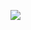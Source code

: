 ![](https://gist.githubusercontent.com/almoce/dc048c7e125759745e808c146906c207/raw/0c56569e397921b20677cc12c499224b80cff1a5/artboard.svg)

